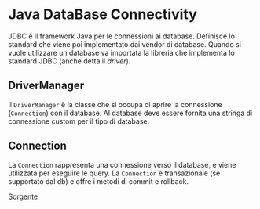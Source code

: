 Java DataBase Connectivity
==========================

JDBC è il framework Java per le connessioni ai database.
Definisce lo standard che viene poi implementato dai vendor di database.
Quando si vuole utilizzare un database va importata la libreria che implementa lo standard JDBC (anche detta il *driver*).

DriverManager
-------------
Il `DriverManager` è la classe che si occupa di aprire la connessione (`Connection`) con il database.
Al database deve essere fornita una stringa di connessione custom per il tipo di database.

Connection
----------
La `Connection` rappresenta una connessione verso il database, e viene utilizzata per eseguire le query.
La `Connection` è transazionale (se supportato dal db) e offre i metodi di commit e rollback.

[Sorgente](CorsoJava/src/it/r/corsi/java/jdbc/Main.java)
